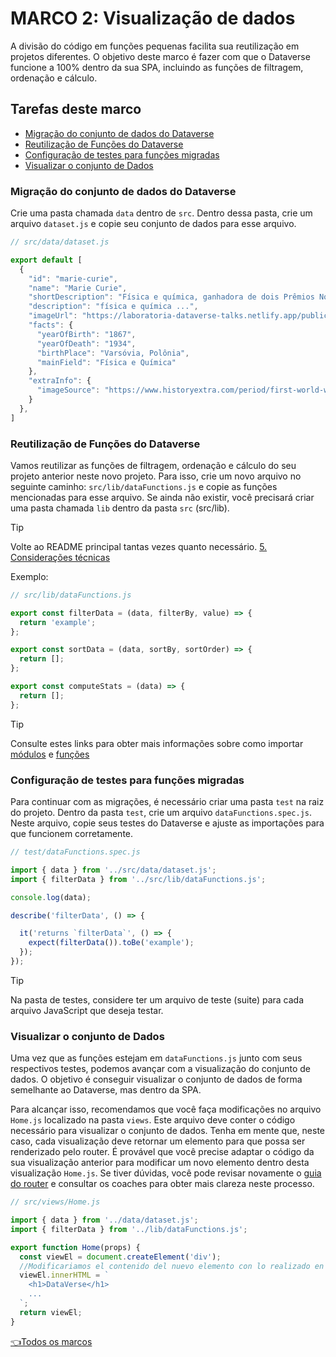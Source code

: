 # **MARCO 2:** Visualização de dados

A divisão do código em funções pequenas facilita sua
reutilização em projetos diferentes. O objetivo deste marco é fazer com que o Dataverse
funcione a 100% dentro da sua SPA,
incluindo as funções de filtragem,
ordenação e cálculo.

## Tarefas deste marco

- [Migração do conjunto de dados do Dataverse](#migração-do-conjunto-de-dados-do-dataverse)
- [Reutilização de Funções do Dataverse](#reutilização-de-funções-do-dataverse)
- [Configuração de testes para funções migradas](#configuração-de-testes-para-funções-migradas)
- [Visualizar o conjunto de Dados](#visualizar-o-conjunto-de-dados)

### Migração do conjunto de dados do Dataverse

Crie uma pasta chamada `data` dentro de `src`.
Dentro dessa pasta, crie um arquivo `dataset.js` e
copie seu conjunto de dados para esse arquivo.

``` js
// src/data/dataset.js

export default [
  {
    "id": "marie-curie",
    "name": "Marie Curie",
    "shortDescription": "Física e química, ganhadora de dois Prêmios Nobel.",
    "description": "física e química ...",
    "imageUrl": "https://laboratoria-dataverse-talks.netlify.app/public/marie-curie.jpg",
    "facts": {
      "yearOfBirth": "1867",
      "yearOfDeath": "1934",
      "birthPlace": "Varsóvia, Polônia",
      "mainField": "Física e Química"
    },
    "extraInfo": {
      "imageSource": "https://www.historyextra.com/period/first-world-war/life-of-the-week-marie-curie/"
    }
  },
]
```

### Reutilização de Funções do Dataverse

Vamos reutilizar as funções de filtragem, ordenação e 
cálculo do seu projeto anterior neste novo projeto.
Para isso, crie um novo arquivo no seguinte caminho:
`src/lib/dataFunctions.js` e copie as funções mencionadas
para esse arquivo. Se ainda não existir, você precisará criar uma pasta 
chamada `lib` dentro da pasta `src` (src/lib).

>[!TIP]
> Volte ao README principal tantas vezes quanto necessário.
> [5. Considerações técnicas](../README.md#5-considerações-técnicas)

Exemplo:

```js
// src/lib/dataFunctions.js

export const filterData = (data, filterBy, value) => {
  return 'example';
};

export const sortData = (data, sortBy, sortOrder) => {
  return [];
};

export const computeStats = (data) => {
  return [];
};
```

>[!TIP]
> Consulte estes links para obter mais informações sobre como importar
> [módulos](https://developer.mozilla.org/pt-BR/docs/Web/JavaScript/Guide/Modules)
> e [funções](https://developer.mozilla.org/pt-BR/docs/Web/JavaScript/Reference/Functions)

### Configuração de testes para funções migradas

Para continuar com as migrações, é necessário criar uma
pasta `test` na
raiz do projeto. Dentro da pasta `test`, crie um arquivo
`dataFunctions.spec.js`. Neste arquivo, copie seus testes do Dataverse
e ajuste as importações para que funcionem corretamente.

``` js
// test/dataFunctions.spec.js

import { data } from '../src/data/dataset.js';
import { filterData } from '../src/lib/dataFunctions.js';

console.log(data);

describe('filterData', () => {

  it('returns `filterData`', () => {
    expect(filterData()).toBe('example');
  });
});
```

>[!TIP]
> Na pasta de testes, considere ter um arquivo de teste
(suite) para cada arquivo JavaScript que deseja testar.

### Visualizar o conjunto de Dados

Uma vez que as funções estejam em `dataFunctions.js`
junto com seus respectivos testes,
podemos avançar com a visualização do conjunto de dados.
O objetivo é conseguir visualizar
o conjunto de dados de forma semelhante ao Dataverse, mas dentro da SPA.

Para alcançar isso, recomendamos que você faça modificações
no arquivo `Home.js` localizado na pasta `views`.
Este arquivo deve conter o código necessário para
visualizar o conjunto de dados. Tenha em mente que,
neste caso, cada visualização deve retornar
um elemento para que possa ser renderizado pelo router.
É provável que você precise adaptar o
código da sua visualização anterior para modificar um novo elemento
dentro desta visualização `Home.js`.
Se tiver dúvidas, você pode revisar novamente o
[guia do router](https://github.com/Laboratoria/curriculum/blob/main/guides/router-spa/README.pt.md)
e consultar os coaches para obter
mais clareza neste processo.

``` js
// src/views/Home.js

import { data } from '../data/dataset.js';
import { filterData } from '../lib/dataFunctions.js';

export function Home(props) {
  const viewEl = document.createElement('div');
  //Modificariamos el contenido del nuevo elemento con lo realizado en Dataverse
  viewEl.innerHTML = `
    <h1>DataVerse</h1>
    ...
  `;
  return viewEl;
}
```

[👈Todos os marcos](../README.md#6-marcos)

